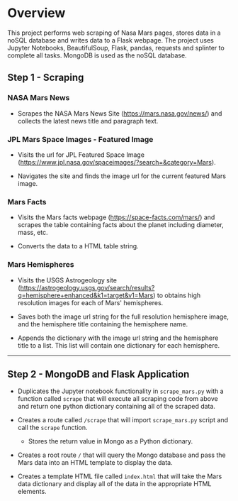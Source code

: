 # Overview
This project performs web scraping of Nasa Mars pages, stores data in a noSQL database and writes data to a Flask webpage. The project uses Jupyter Notebooks, BeautifulSoup, Flask, pandas, requests and splinter to complete all tasks. MongoDB is used as the noSQL database.

## Step 1 - Scraping

### NASA Mars News

* Scrapes the NASA Mars News Site (https://mars.nasa.gov/news/) and collects the latest news title and paragraph text. 

### JPL Mars Space Images - Featured Image

* Visits the url for JPL Featured Space Image (https://www.jpl.nasa.gov/spaceimages/?search=&category=Mars).

* Navigates the site and finds the image url for the current featured Mars image.

### Mars Facts

* Visits the Mars facts webpage (https://space-facts.com/mars/) and scrapes the table containing facts about the planet including diameter, mass, etc.

* Converts the data to a HTML table string.

### Mars Hemispheres

* Visits the USGS Astrogeology site (https://astrogeology.usgs.gov/search/results?q=hemisphere+enhanced&k1=target&v1=Mars) to obtains high resolution images for each of Mars' hemispheres.

* Saves both the image url string for the full resolution hemisphere image, and the hemisphere title containing the hemisphere name.

* Appends the dictionary with the image url string and the hemisphere title to a list. This list will contain one dictionary for each hemisphere.

- - -

## Step 2 - MongoDB and Flask Application

* Duplicates the Jupyter notebook functionality in `scrape_mars.py` with a function called `scrape` that will execute all scraping code from above and return one python dictionary containing all of the scraped data.

* Creates a route called `/scrape` that will import `scrape_mars.py` script and call the `scrape` function.

  * Stores the return value in Mongo as a Python dictionary.

* Creates a root route `/` that will query the Mongo database and pass the Mars data into an HTML template to display the data.

* Creates a template HTML file called `index.html` that will take the Mars data dictionary and display all of the data in the appropriate HTML elements.
